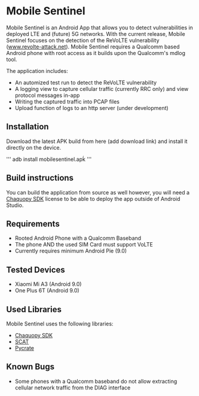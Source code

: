 Mobile Sentinel
===============

Mobile Sentinel is an Android App that allows you to detect vulnerabilities in deployed LTE and (future) 5G networks. With the current release, Mobile Sentinel focuses on the detection of the ReVoLTE vulnerability  (www.revolte-attack.net). Mobile Sentinel requires a Qualcomm based  Android phone with root access as it builds upon the Qualcomm's mdlog tool.  

The application includes:
 - An automized test run to detect the ReVoLTE vulnerability
 - A logging view to capture cellular traffic (currently RRC only) and view protocol messages in-app
 - Writing the captured traffic into PCAP files
 - Upload function of logs to an http server (under development)
 
 
## Installation
Download the latest APK build from here (add download link) and install it directly on the device. 

'''
adb install mobilesentinel.apḱ
'''

## Build instructions

You can build the application from source as well however, you will need a [Chaquopy SDK](https://chaquo.com/chaquopy/license/) license to be able to deploy the app outside of Android Studio.


## Requirements
 
- Rooted Android Phone with a Qualcomm Baseband
- The phone AND the used SIM Card must support VoLTE
- Currently requires minimum Android Pie (9.0)

## Tested Devices
 - Xiaomi Mi A3 (Android 9.0)
 - One Plus 6T (Android 9.0)
 
## Used Libraries 
Mobile Sentinel uses the following libraries: 
 - [Chaquopy SDK](https://chaquo.com/chaquopy/license/)
 - [SCAT](https://github.com/fgsect/scat)
 - [Pycrate](https://github.com/P1sec/pycrate)

## Known Bugs

- Some phones with a Qualcomm baseband do not allow extracting cellular network traffic from the DIAG interface

